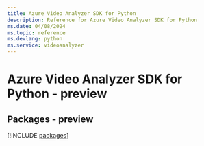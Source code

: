 ```yaml
---
title: Azure Video Analyzer SDK for Python
description: Reference for Azure Video Analyzer SDK for Python
ms.date: 04/08/2024
ms.topic: reference
ms.devlang: python
ms.service: videoanalyzer
---
```

# Azure Video Analyzer SDK for Python - preview
## Packages - preview
[!INCLUDE [packages](video-analyzer-index.md)]